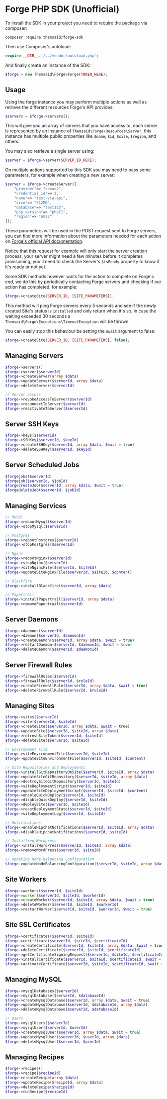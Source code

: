 # Forge PHP SDK (Unofficial)

To install the SDK in your project you need to require the package via composer:

```
composer require themsaid/forge-sdk
```

Then use Composer's autoload:

```php
require __DIR__.'/../vendor/autoload.php';
```

And finally create an instance of the SDK:

```php
$forge = new Themsaid\Forge\Forge(TOKEN_HERE);
```

## Usage

Using the forge instance you may perform multiple actions as well as retrieve the different resources Forge's API provides:

```php
$servers = $forge->servers();
```

This will give you an array of servers that you have access to, each server is represented by an instance of `Themsaid\Forge\Resources\Server`, this instance has multiple public
properties like `$name`, `$id`, `$size`, `$region`, and others.

You may also retrieve a single server using:

```php
$server = $forge->server(SERVER_ID_HERE);
```

On multiple actions supported by this SDK you may need to pass some parameters, for example when creating a new server:

```php
$server = $forge->createServer([
    "provider"=> "ocean2",
    "credential_id"=> 1,
    "name"=> "test-via-api",
    "size"=> "512MB",
    "database"=> "test123",
    "php_version"=> "php71",
    "region"=> "ams2"
]);
```

These parameters will be used in the POST request sent to Forge servers, you can find more information about the parameters needed for each action on
[Forge's official API documentation](https://forge.laravel.com/api-documentation).

Notice that this request for example will only start the server creation process, your server might need a few minutes before it completes provisioning, you'll need to check
the Server's `$isReady` property to know if it's ready or not yet.

Some SDK methods however waits for the action to complete on Forge's end, we do this by periodically contacting Forge servers and checking if our action has completed, for example:

```php
$forge->createSite(SERVER_ID, [SITE_PARAMETERS]);
```

This method will ping Forge servers every 5 seconds and see if the newly created Site's status is `installed` and only return when it's so, in case the waiting exceeded 30 seconds
a `Themsaid\Forge\Exceptions\TimeoutException` will be thrown.

You can easily stop this behaviour be setting the `$wait` argument to false:

```php
$forge->createSite(SERVER_ID, [SITE_PARAMETERS], false);
```

## Managing Servers

```php
$forge->servers()
$forge->server($serverId)
$forge->createServer(array $data)
$forge->updateServer($serverId, array $data)
$forge->deleteServer($serverId)

// Server access
$forge->revokeAccessToServer($serverId)
$forge->reconnectToServer($serverId)
$forge->reactivateToServer($serverId)
```

## Server SSH Keys

```php
$forge->keys($serverId)
$forge->SSHKey($serverId, $keyId)
$forge->createSSHKey($serverId, array $data, $wait = true)
$forge->deleteSSHKey($serverId, $keyId)
```

## Server Scheduled Jobs

```php
$forgejobs($serverId)
$forgejob($serverId, $jobId)
$forgecreateJob($serverId, array $data, $wait = true)
$forgedeleteJob($serverId, $jobId)
```

## Managing Services

```php
// MySQL
$forge->rebootMysql($serverId)
$forge->stopMysql($serverId)

// Postgres
$forge->rebootPostgres($serverId)
$forge->stopPostgres($serverId)

// Nginx
$forge->rebootNginx($serverId)
$forge->stopNginx($serverId)
$forge->siteNginxFile($serverId, $siteId)
$forge->updateSiteNginxFile($serverId, $siteId, $content)

// Blackfire
$forge->installBlackfire($serverId, array $data)

// Papertrail
$forge->installPapertrail($serverId, array $data)
$forge->removePapertrail($serverId)
```

## Server Daemons

```php
$forge->daemons($serverId)
$forge->daemon($serverId, $daemonId)
$forge->createDaemon($serverId, array $data, $wait = true)
$forge->restartDaemon($serverId, $daemonId, $wait = true)
$forge->deleteDaemon($serverId, $daemonId)
```

## Server Firewall Rules

```php
$forge->firewallRules($serverId)
$forge->firewallRule($serverId, $ruleId)
$forge->createFirewallRule($serverId, array $data, $wait = true)
$forge->deleteFirewallRule($serverId, $ruleId)
```

## Managing Sites

```php
$forge->sites($serverId)
$forge->site($serverId, $siteId)
$forge->createSite($serverId, array $data, $wait = true)
$forge->updateSite($serverId, $siteId, array $data)
$forge->refreshSiteToken($serverId, $siteId)
$forge->deleteSite($serverId, $siteId)

// Environment File
$forge->siteEnvironmentFile($serverId, $siteId)
$forge->updateSiteEnvironmentFile($serverId, $siteId, $content)

// Site Repositories and Deployments
$forge->installGitRepositoryOnSite($serverId, $siteId, array $data)
$forge->updateSiteGitRepository($serverId, $siteId, array $data)
$forge->destroySiteGitRepository($serverId, $siteId)
$forge->siteDeploymentScript($serverId, $siteId)
$forge->updateSiteDeploymentScript($serverId, $siteId, $content)
$forge->enableQuickDeploy($serverId, $siteId)
$forge->disableQuickDeploy($serverId, $siteId)
$forge->deploySite($serverId, $siteId)
$forge->resetDeploymentState($serverId, $siteId)
$forge->siteDeploymentLog($serverId, $siteId)

// Motifications
$forge->enableHipchatNotifications($serverId, $siteId, array $data)
$forge->disableHipchatNotifications($serverId, $siteId)

// Installing Wordpress
$forge->installWordPress($serverId, $siteId, array $data)
$forge->removeWordPress($serverId, $siteId)

// Updating Node balancing Configuration
$forge->updateNodeBalancingConfiguration($serverId, $siteId, array $data)
```

## Site Workers

```php
$forge->workers($serverId, $siteId)
$forge->worker($serverId, $siteId, $workerId)
$forge->createWorker($serverId, $siteId, array $data, $wait = true)
$forge->deleteWorker($serverId, $siteId, $workerId)
$forge->restartWorker($serverId, $siteId, $workerId, $wait = true)
```

## Site SSL Certificates

```php
$forge->certificates($serverId, $siteId)
$forge->certificate($serverId, $siteId, $certificateId)
$forge->createCertificate($serverId, $siteId, array $data, $wait = true)
$forge->deleteCertificate($serverId, $siteId, $certificateId)
$forge->getCertificateSigningRequest($serverId, $siteId, $certificateId)
$forge->installCertificate($serverId, $siteId, $certificateId, $wait = true)
$forge->activateCertificate($serverId, $siteId, $certificateId, $wait = true)
```

## Managing MySQL

```php
$forge->mysqlDatabases($serverId)
$forge->mysqlDatabase($serverId, $databaseId)
$forge->createMysqlDatabase($serverId, array $data, $wait = true)
$forge->updateMysqlDatabase($serverId, $databaseId, array $data)
$forge->deleteMysqlDatabase($serverId, $databaseId)

// Users
$forge->mysqlUsers($serverId)
$forge->mysqlUser($serverId, $userId)
$forge->createMysqlUser($serverId, array $data, $wait = true)
$forge->updateMysqlUser($serverId, $userId, array $data)
$forge->deleteMysqlUser($serverId, $userId)
```

## Managing Recipes

```php
$forge->recipes()
$forge->recipe($recipeId)
$forge->createRecipe(array $data)
$forge->updateRecipe($recipeId, array $data)
$forge->deleteRecipe($recipeId)
$forge->runRecipe($recipeId)
```